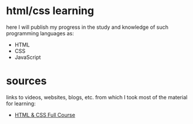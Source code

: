 # html/css learning

here I will publish my progress in the study and knowledge of such programming languages as:
- HTML
- CSS
- JavaScript

# sources 

links to videos, websites, blogs, etc. from which I took most of the material for learning:

- [HTML & CSS Full Course](https://youtu.be/G3e-cpL7ofc)
